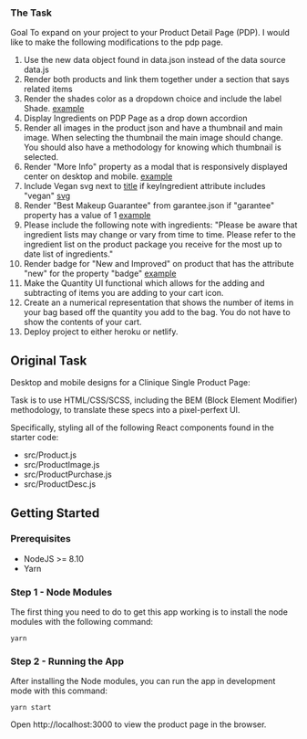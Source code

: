### The Task
Goal To expand on your project to your Product Detail Page (PDP).
I would like to make the following modifications to the pdp page.

 1. Use the new data object found in data.json instead of the data source data.js  
 2. Render both products and link them together under a section that says related items 
 3. Render the shades color as a dropdown choice and include the label Shade. [example](https://d.pr/i/VvLPCP)  
 4. Display Ingredients on PDP Page as a drop down accordion  
 5. Render all images in the product json and have a thumbnail and main image. When selecting the thumbnail the main image should change. You should also have a methodology for knowing which thumbnail is selected.  
 6. Render "More Info" property as a modal that is responsively displayed center on desktop and mobile. [example](https://d.pr/i/1Ag3TC)
 7. Include Vegan svg  next to [title](https://d.pr/i/d3AT1P) if keyIngredient attribute includes "vegan" [svg](https://www.dropbox.com/t/iHDPRNsbFXFuGV9R)  
 8. Render "Best Makeup Guarantee" from garantee.json if "garantee" property has a value of 1 [example](https://d.pr/i/Mqobyl)  
 9. Please include the following note with ingredients: "Please be aware that ingredient lists may change or vary from time to time. Please refer to the ingredient list on the product package you receive for the most up to date list of ingredients."  
10. Render badge for "New and Improved"  on product that has the attribute "new" for the property "badge" [example](https://d.pr/i/1g1QA2)  
11. Make the Quantity UI functional which allows for the adding and subtracting of items you are adding to your cart icon.  
12. Create an a numerical representation that shows the number of items in your bag based off the quantity you add to the bag. You do not have to show the contents of your cart.  
13. Deploy project to either heroku or netlify.  


 ## Original Task
Desktop and mobile designs for a Clinique Single Product Page:

Task is to use HTML/CSS/SCSS, including the BEM (Block Element Modifier) methodology, to translate these specs into a pixel-perfext UI.

Specifically, styling all of the following React components found in the starter code:

* src/Product.js
* src/ProductImage.js
* src/ProductPurchase.js
* src/ProductDesc.js


## Getting Started

### Prerequisites

* NodeJS >= 8.10 
* Yarn

### Step 1 - Node Modules

The first thing you need to do to get this app working is to install the node modules with the following command:

    yarn

### Step 2 - Running the App

After installing the Node modules, you can run the  app in development mode with this command:

    yarn start

Open http://localhost:3000 to view the product page in the browser.
